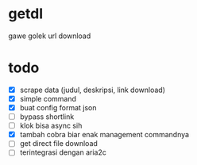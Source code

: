 # getdl

gawe golek url download

# todo

- [x] scrape data (judul, deskripsi, link download)
- [x] simple command
- [x] buat config format json
- [ ] bypass shortlink
- [ ] klok bisa async sih
- [x] tambah cobra biar enak management commandnya
- [ ] get direct file download
- [ ] terintegrasi dengan aria2c
